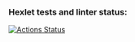 ### Hexlet tests and linter status:
[![Actions Status](https://github.com/AzamatAk/frontend-project-12/workflows/hexlet-check/badge.svg)](https://github.com/AzamatAk/frontend-project-12/actions)